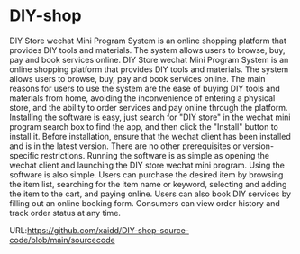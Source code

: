 # DIY-shop
DIY Store wechat Mini Program System is an online shopping platform that provides DIY tools and materials. The system allows users to browse, buy, pay and book services online.
DIY Store wechat Mini Program System is an online shopping platform that provides DIY tools and materials. The system allows users to browse, buy, pay and book services online.
The main reasons for users to use the system are the ease of buying DIY tools and materials from home, avoiding the inconvenience of entering a physical store, and the ability to order services and pay online through the platform.
Installing the software is easy, just search for "DIY store" in the wechat mini program search box to find the app, and then click the "Install" button to install it.
Before installation, ensure that the wechat client has been installed and is in the latest version. There are no other prerequisites or version-specific restrictions.
Running the software is as simple as opening the wechat client and launching the DIY store wechat mini program.
Using the software is also simple. Users can purchase the desired item by browsing the item list, searching for the item name or keyword, selecting and adding the item to the cart, and paying online. Users can also book DIY services by filling out an online booking form. Consumers can view order history and track order status at any time.

URL:https://github.com/xaidd/DIY-shop-source-code/blob/main/sourcecode
